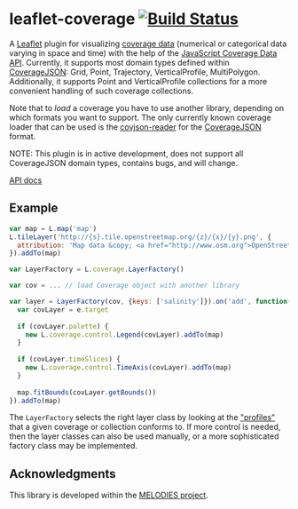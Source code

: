 # leaflet-coverage [![Build Status](https://travis-ci.org/Reading-eScience-Centre/leaflet-coverage.svg?branch=master)](https://travis-ci.org/Reading-eScience-Centre/leaflet-coverage)

A [Leaflet](http://leafletjs.com/) plugin for visualizing [coverage data](https://en.wikipedia.org/wiki/Coverage_data) (numerical or categorical data varying in space and time) with the help of the [JavaScript Coverage Data API](https://github.com/Reading-eScience-Centre/coverage-jsapi). Currently, it supports most domain types defined within [CoverageJSON](https://github.com/Reading-eScience-Centre/coveragejson):
Grid, Point, Trajectory, VerticalProfile, MultiPolygon. Additionally, it supports Point and VerticalProfile collections for a more convenient handling of such coverage collections.

Note that to *load* a coverage you have to use another library, depending on which formats you want to support. The only currently known coverage loader that can be used is the [covjson-reader](https://github.com/Reading-eScience-Centre/covjson-reader) for the [CoverageJSON](https://github.com/Reading-eScience-Centre/coveragejson) format.

NOTE: This plugin is in active development, does not support all CoverageJSON domain types, contains bugs, and will change.

[API docs](https://doc.esdoc.org/github.com/reading-escience-centre/leaflet-coverage/)

## Example

```js
var map = L.map('map')
L.tileLayer('http://{s}.tile.openstreetmap.org/{z}/{x}/{y}.png', {
  attribution: 'Map data &copy; <a href="http://www.osm.org">OpenStreetMap</a>'
}).addTo(map)

var LayerFactory = L.coverage.LayerFactory()

var cov = ... // load Coverage object with another library

var layer = LayerFactory(cov, {keys: ['salinity']}).on('add', function(e) {
  var covLayer = e.target
  
  if (covLayer.palette) {
    new L.coverage.control.Legend(covLayer).addTo(map)
  }
  
  if (covLayer.timeSlices) {
  	new L.coverage.control.TimeAxis(covLayer).addTo(map)
  }
  
  map.fitBounds(covLayer.getBounds())
}).addTo(map)
```

The `LayerFactory` selects the right layer class by looking at the 
["profiles"](https://github.com/Reading-eScience-Centre/coverage-jsapi/blob/master/Coverage.md#profiles)
that a given coverage or collection conforms to.
If more control is needed, then the layer classes can also be used manually, or
a more sophisticated factory class may be implemented.

## Acknowledgments

This library is developed within the [MELODIES project](http://www.melodiesproject.eu).
